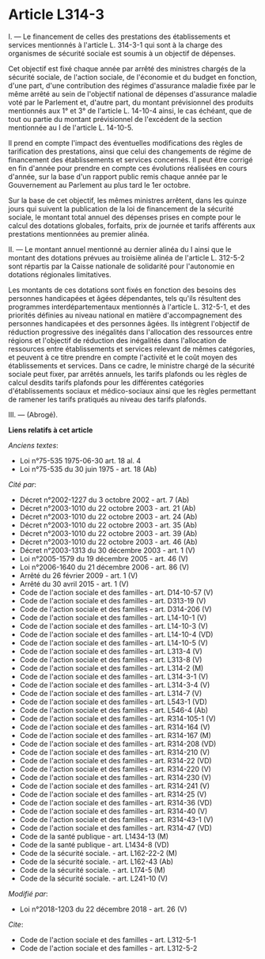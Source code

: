 # Article L314-3

I. ― Le financement de celles des prestations des établissements et services mentionnés à l'article L. 314-3-1 qui sont à la
charge des organismes de sécurité sociale est soumis à un objectif de dépenses.

Cet objectif est fixé chaque année par arrêté des ministres chargés de la sécurité sociale, de l'action sociale, de
l'économie et du budget en fonction, d'une part, d'une contribution des régimes d'assurance maladie fixée par le même arrêté
au sein de l'objectif national de dépenses d'assurance maladie voté par le Parlement et, d'autre part, du montant
prévisionnel des produits mentionnés aux 1° et 3° de l'article L. 14-10-4 ainsi, le cas échéant, que de tout ou partie du
montant prévisionnel de l'excédent de la section mentionnée au I de l'article L. 14-10-5. 

Il prend en compte l'impact des éventuelles modifications des règles de tarification des prestations, ainsi que celui des
changements de régime de financement des établissements et services concernés. Il peut être corrigé en fin d'année pour
prendre en compte ces évolutions réalisées en cours d'année, sur la base d'un rapport public remis chaque année par le
Gouvernement au Parlement au plus tard le 1er octobre.

Sur la base de cet objectif, les mêmes ministres arrêtent, dans les quinze jours qui suivent la publication de la loi de
financement de la sécurité sociale, le montant total annuel des dépenses prises en compte pour le calcul des dotations
globales, forfaits, prix de journée et tarifs afférents aux prestations mentionnées au premier alinéa.

II. ― Le montant annuel mentionné au dernier alinéa du I ainsi que le montant des dotations prévues au troisième alinéa de
l'article L. 312-5-2 sont répartis par la Caisse nationale de solidarité pour l'autonomie en dotations régionales
limitatives.

Les montants de ces dotations sont fixés en fonction des besoins des personnes handicapées et âgées dépendantes, tels qu'ils
résultent des programmes interdépartementaux mentionnés à l'article L. 312-5-1, et des priorités définies au niveau national
en matière d'accompagnement des personnes handicapées et des personnes âgées. Ils intègrent l'objectif de réduction
progressive des inégalités dans l'allocation des ressources entre régions et l'objectif de réduction des inégalités dans
l'allocation de ressources entre établissements et services relevant de mêmes catégories, et peuvent à ce titre prendre en
compte l'activité et le coût moyen des établissements et services. Dans ce cadre, le ministre chargé de la sécurité sociale
peut fixer, par arrêtés annuels, les tarifs plafonds ou les règles de calcul desdits tarifs plafonds pour les différentes
catégories d'établissements sociaux et médico-sociaux ainsi que les règles permettant de ramener les tarifs pratiqués au
niveau des tarifs plafonds.

III. ― (Abrogé).

**Liens relatifs à cet article**

_Anciens textes_:

  - Loi n°75-535 1975-06-30 art. 18 al. 4
  - Loi n°75-535 du 30 juin 1975 - art. 18 (Ab)

_Cité par_:

  - Décret n°2002-1227 du 3 octobre 2002 - art. 7 (Ab)
  - Décret n°2003-1010 du 22 octobre 2003 - art. 21 (Ab)
  - Décret n°2003-1010 du 22 octobre 2003 - art. 24 (Ab)
  - Décret n°2003-1010 du 22 octobre 2003 - art. 35 (Ab)
  - Décret n°2003-1010 du 22 octobre 2003 - art. 39 (Ab)
  - Décret n°2003-1010 du 22 octobre 2003 - art. 46 (Ab)
  - Décret n°2003-1313 du 30 décembre 2003 - art. 1 (V)
  - Loi n°2005-1579 du 19 décembre 2005 - art. 46 (V)
  - Loi n°2006-1640 du 21 décembre 2006 - art. 86 (V)
  - Arrêté du 26 février 2009 - art. 1 (V)
  - Arrêté du 30 avril 2015 - art. 1 (V)
  - Code de l'action sociale et des familles - art. D14-10-57 (V)
  - Code de l'action sociale et des familles - art. D313-19 (V)
  - Code de l'action sociale et des familles - art. D314-206 (V)
  - Code de l'action sociale et des familles - art. L14-10-1 (V)
  - Code de l'action sociale et des familles - art. L14-10-3 (V)
  - Code de l'action sociale et des familles - art. L14-10-4 (VD)
  - Code de l'action sociale et des familles - art. L14-10-5 (V)
  - Code de l'action sociale et des familles - art. L313-4 (V)
  - Code de l'action sociale et des familles - art. L313-8 (V)
  - Code de l'action sociale et des familles - art. L314-2 (M)
  - Code de l'action sociale et des familles - art. L314-3-1 (V)
  - Code de l'action sociale et des familles - art. L314-3-4 (V)
  - Code de l'action sociale et des familles - art. L314-7 (V)
  - Code de l'action sociale et des familles - art. L543-1 (VD)
  - Code de l'action sociale et des familles - art. L546-4 (Ab)
  - Code de l'action sociale et des familles - art. R314-105-1 (V)
  - Code de l'action sociale et des familles - art. R314-164 (V)
  - Code de l'action sociale et des familles - art. R314-167 (M)
  - Code de l'action sociale et des familles - art. R314-208 (VD)
  - Code de l'action sociale et des familles - art. R314-210 (V)
  - Code de l'action sociale et des familles - art. R314-22 (VD)
  - Code de l'action sociale et des familles - art. R314-220 (V)
  - Code de l'action sociale et des familles - art. R314-230 (V)
  - Code de l'action sociale et des familles - art. R314-241 (V)
  - Code de l'action sociale et des familles - art. R314-25 (V)
  - Code de l'action sociale et des familles - art. R314-36 (VD)
  - Code de l'action sociale et des familles - art. R314-40 (V)
  - Code de l'action sociale et des familles - art. R314-43-1 (V)
  - Code de l'action sociale et des familles - art. R314-47 (VD)
  - Code de la santé publique - art. L1434-13 (M)
  - Code de la santé publique - art. L1434-8 (VD)
  - Code de la sécurité sociale. - art. L162-22-2 (M)
  - Code de la sécurité sociale. - art. L162-43 (Ab)
  - Code de la sécurité sociale. - art. L174-5 (M)
  - Code de la sécurité sociale. - art. L241-10 (V)

_Modifié par_:

  - Loi n°2018-1203 du 22 décembre 2018 - art. 26 (V)

_Cite_:

  - Code de l'action sociale et des familles - art. L312-5-1
  - Code de l'action sociale et des familles - art. L312-5-2
